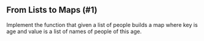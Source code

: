 ## From Lists to Maps (#1)

Implement the function that given a list of people builds a map where key 
is age and value is a list of names of people of this age.